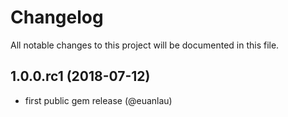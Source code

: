 # Changelog
All notable changes to this project will be documented in this file.

## 1.0.0.rc1 (2018-07-12)

  - first public gem release (@euanlau)